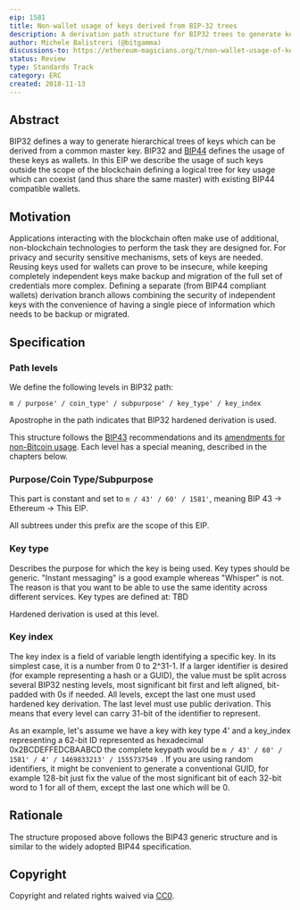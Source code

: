 ```yaml
---
eip: 1581
title: Non-wallet usage of keys derived from BIP-32 trees
description: A derivation path structure for BIP32 trees to generate key pairs not meant to hold crypto assets.
author: Michele Balistreri (@bitgamma)
discussions-to: https://ethereum-magicians.org/t/non-wallet-usage-of-keys-derived-from-bip-32-trees/1817
status: Review
type: Standards Track
category: ERC
created: 2018-11-13
---
```

## Abstract
BIP32 defines a way to generate hierarchical trees of keys which can be derived from a common master key. BIP32 and [BIP44](https://https://github.com/bitcoin/bips/blob/master/bip-0044.mediawiki) defines the usage of these keys as wallets. In this EIP we describe the usage of such keys outside the scope of the blockchain defining a logical tree for key usage which can coexist (and thus share the same master) with existing BIP44 compatible wallets.

## Motivation
Applications interacting with the blockchain often make use of additional, non-blockchain technologies to perform the task they are designed for. For privacy and security sensitive mechanisms, sets of keys are needed. Reusing keys used for wallets can prove to be insecure, while keeping completely independent keys make backup and migration of the full set of credentials more complex. Defining a separate (from BIP44 compliant wallets) derivation branch allows combining the security of independent keys with the convenience of having a single piece of information which needs to be backup or migrated.

## Specification

### Path levels
We define the following levels in BIP32 path:

```m / purpose' / coin_type' / subpurpose' / key_type' / key_index```

Apostrophe in the path indicates that BIP32 hardened derivation is used.

This structure follows the [BIP43](https://github.com/bitcoin/bips/blob/master/bip-0043.mediawiki) recommendations and its [amendments for non-Bitcoin usage](https://github.com/bitcoin/bips/pull/523/files). Each level has a special meaning, described in the chapters below.

### Purpose/Coin Type/Subpurpose
This part is constant and set to ```m / 43' / 60' / 1581'```, meaning BIP 43 -> Ethereum -> This EIP.

All subtrees under this prefix are the scope of this EIP.

### Key type
Describes the purpose for which the key is being used. Key types should be generic. "Instant messaging" is a good example whereas "Whisper" is not. The reason is that you want to be able to use the same identity across different services. Key types are defined at: TBD

Hardened derivation is used at this level.

### Key index
The key index is a field of variable length identifying a specific key. In its simplest case, it is a number from 0 to 2^31-1. If a larger identifier is desired (for example representing a hash or a GUID), the value must be split
across several BIP32 nesting levels, most significant bit first and left aligned, bit-padded with 0s if needed. All levels, except the last one must used hardened key derivation. The last level must use public derivation. This means that every level can carry 31-bit of the identifier to represent.

As an example, let's assume we have a key with key type 4' and a key_index representing a 62-bit ID represented as hexadecimal 0x2BCDEFFEDCBAABCD the complete keypath would be  ```m / 43' / 60' / 1581' / 4' / ‭1469833213‬' / ‭1555737549‬ ```. If you are using random identifiers, it might be convenient to generate a conventional GUID, for example 128-bit just fix the value of the most significant bit of each 32-bit word to 1 for all of them, except the last one which will be 0.

## Rationale
The structure proposed above follows the BIP43 generic structure and is similar to the widely adopted BIP44 specification.

## Copyright
Copyright and related rights waived via [CC0](../LICENCE).
